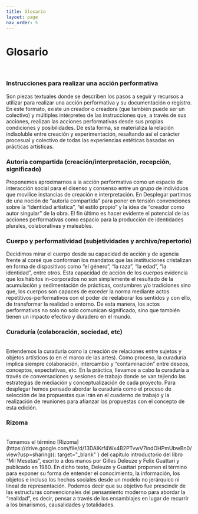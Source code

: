 ```yaml
---
title: Glosario
layout: page
nav_order: 5
---
```


# Glosario
<br />

### Instrucciones para realizar una acción performativa
Son piezas textuales donde se describen los pasos a seguir y recursos a utilizar para realizar una acción performativa y su documentación o registro. En este formato, existe un creador o creadora (que también puede ser un colectivo) y múltiples intérpretes de las instrucciones que, a través de sus acciones, realizan las acciones performativas desde sus propias condiciones y posibilidades. De esta forma, se materializa la relación indisoluble entre creación y experimentación, resaltando así el carácter procesual y colectivo de todas las experiencias estéticas basadas en prácticas artísticas.
<br />

### Autoría compartida (creación/interpretación, recepción, significado)
Proponemos aproximarnos a la acción performativa como un espacio de interacción social para el disenso y consenso entre un grupo de individuos que movilice instancias de creación e interpretación. En Desplegar partimos de una noción de “autoría compartida” para poner en tensión convenciones sobre la “identidad artística”, “el estilo propio” y la idea de “creador como autor singular” de la obra. El fin último es hacer evidente el potencial de las acciones performativas como espacio para la producción de identidades plurales, colaborativas y maleables.
<br />

### Cuerpo y performatividad (subjetividades y archivo/repertorio)
Decidimos mirar el cuerpo desde su capacidad de acción y de agencia frente al corsé que conforman los mandatos que las instituciones cristalizan en forma de dispositivos como “el género”, “la raza”, “la edad”, “la identidad”, entre otros. Esta capacidad de acción de los cuerpos evidencia que los hábitos in-corporados no son simplemente el resultado de la acumulación y sedimentación de prácticas, costumbres y/o tradiciones sino que, los cuerpos son capaces de exceder la norma mediante actos repetitivos-performativos con el poder de reelaborar los sentidos y con ello, de transformar la realidad o entorno. De esta manera, los actos performativos no solo no solo comunican significado, sino que también tienen un impacto efectivo y duradero en el mundo.
<br />

### Curaduría (colaboración, sociedad, etc)
<br />
Entendemos la curaduría como la creación de relaciones entre sujetos y objetos artísticos (o en el marco de las artes). Como proceso, la curaduría implica siempre colaboración, intercambio y “contaminación” entre deseos, conceptos, expectativas, etc. En la práctica, llevamos a cabo la curaduría a través de conversaciones y sesiones de trabajo donde se van tejiendo las estrategias de mediación y conceptualización de cada proyecto. Para desplegar hemos pensado abordar la curaduría como el proceso de selección de las propuestas que irán en el cuaderno de trabajo y la realización de reuniones para afianzar las propuestas con el concepto de esta edición.

### Rizoma
<br />
Tomamos el término [Rizoma](https://drive.google.com/file/d/13DAIKrf4Wx4B2PTvwV7indOHPmUbwBn0/view?usp=sharing){: target="_blank" } del capítulo introductorio del libro “Mil Mesetas”, escrito a dos manos por Gilles Deleuze y Felix Guattari y publicado en 1980. En dicho texto, Deleuze y Guattari proponen el término para exponer su forma de entender el conocimiento, la información, los objetos e incluso los hechos sociales desde un modelo no jerárquico ni lineal de representación. Podemos decir que su objetivo fue prescindir de las estructuras convencionales del pensamiento moderno para abordar la “realidad”, es decir, pensar a través de los ensamblajes en lugar de recurrir a los binarismos, causalidades y totalidades. 
